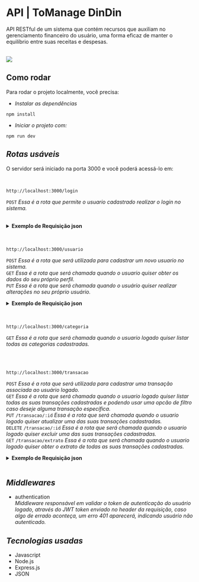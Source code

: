# API | ToManage DinDin

API RESTful de um sistema que contém recursos que auxiliam no gerenciamento financeiro do usuário, uma forma eficaz de manter o equilíbrio entre suas receitas e despesas.

<br>
<img align=center src="img/img-readme.png">

## Como rodar

Para rodar o projeto localmente, você precisa:

- _Instalar as dependências_

```shell
npm install
```

- _Iniciar o projeto com:_

```shell
npm run dev
```

## _Rotas usáveis_ 

O servidor será iniciado na porta 3000 e você poderá acessá-lo em:

 <br>

 ```shell
 http://localhost:3000/login
```
`POST` _Essa é a rota que permite o usuario cadastrado realizar o login no sistema._<br>
<br>

<details>
<summary><b>Exemplo de Requisição json</b></summary>
<br>
 
```javascript
// POST /login
{
    "email": "jose@email.com",
    "senha": "123456"
}
```
</details>

<br>
<br>

```shell
http://localhost:3000/usuario
```
`POST` _Essa é a rota que será utilizada para cadastrar um novo usuario no sistema._<br>
`GET` _Essa é a rota que será chamada quando o usuario quiser obter os dados do seu próprio perfil._<br>
`PUT` _Essa é a rota que será chamada quando o usuário quiser realizar alterações no seu próprio usuário._<br>
<details>
<summary><b>Exemplo de Requisição json</b></summary>
<br>
 
```javascript
// POST /usuario
{
    "nome": "José",
    "email": "jose@email.com",
    "senha": "123456"
}

// PUT /usuario
{
    "nome": "José de Abreu",
    "email": "jose_abreu@email.com",
    "senha": "j4321"
}
```
</details>

<br>
<br>

```shell
http://localhost:3000/categoria
```
`GET` _Essa é a rota que será chamada quando o usuario logado quiser listar todas as categorias cadastradas._<br>

<br>
<br>

```shell
http://localhost:3000/transacao
```
`POST` _Essa é a rota que será utilizada para cadastrar uma transação associada ao usuário logado._<br>
`GET` _Essa é a rota que será chamada quando o usuario logado quiser listar todas as suas transações cadastradas e podendo usar uma opcão de filtro caso deseje alguma transação específica._<br>
`PUT` `/transacao/:id` _Essa é a rota que será chamada quando o usuario logado quiser atualizar uma das suas transações cadastradas._<br>
`DELETE` `/transacao/:id` _Essa é a rota que será chamada quando o usuario logado quiser excluir uma das suas transações cadastradas._<br>
`GET` `/transacao/extrato` _Essa é a rota que será chamada quando o usuario logado quiser obter o extrato de todas as suas transações cadastradas._
<details>
<summary><b>Exemplo de Requisição json</b></summary>
<br>
 
```javascript
// GET /transacao?filtro[]=roupas&filtro[]=salários
// Sem conteúdo no corpo (body) da requisição

// POST /transacao
{
    "tipo": "entrada",
    "descricao": "Salário",
    "valor": 300000,
    "data": "2022-03-24T15:30:00.000Z",
    "categoria_id": 6
}

// PUT /transacao/2
{
    "descricao": "Sapato amarelo",
    "valor": 15800,
    "data": "2022-03-23 12:35:00",
    "categoria_id": 4,
    "tipo": "saida"
}
```
</details>

<br>

## _Middlewares_
- authentication<br>
  _Middleware responsável em validar o token de autenticação do usuário logado, através do JWT token enviado no header da requisição, caso algo de errado aconteça, um erro 401 aparecerá, indicando usuário não autenticado._
  
## _Tecnologias usadas_
- Javascript
- Node.js
- Express.js
- JSON
